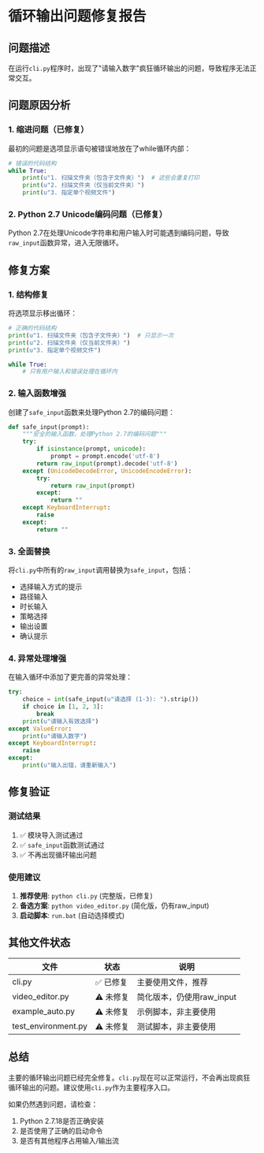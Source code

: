 # 循环输出问题修复报告

## 问题描述
在运行`cli.py`程序时，出现了"请输入数字"疯狂循环输出的问题，导致程序无法正常交互。

## 问题原因分析

### 1. 缩进问题（已修复）
最初的问题是选项显示语句被错误地放在了while循环内部：
```python
# 错误的代码结构
while True:
    print(u"1. 扫描文件夹（包含子文件夹）")  # 这些会重复打印
    print(u"2. 扫描文件夹（仅当前文件夹）")
    print(u"3. 指定单个视频文件")
```

### 2. Python 2.7 Unicode编码问题（已修复）
Python 2.7在处理Unicode字符串和用户输入时可能遇到编码问题，导致`raw_input`函数异常，进入无限循环。

## 修复方案

### 1. 结构修复
将选项显示移出循环：
```python
# 正确的代码结构
print(u"1. 扫描文件夹（包含子文件夹）")  # 只显示一次
print(u"2. 扫描文件夹（仅当前文件夹）")
print(u"3. 指定单个视频文件")

while True:
    # 只有用户输入和错误处理在循环内
```

### 2. 输入函数增强
创建了`safe_input`函数来处理Python 2.7的编码问题：
```python
def safe_input(prompt):
    """安全的输入函数，处理Python 2.7的编码问题"""
    try:
        if isinstance(prompt, unicode):
            prompt = prompt.encode('utf-8')
        return raw_input(prompt).decode('utf-8')
    except (UnicodeDecodeError, UnicodeEncodeError):
        try:
            return raw_input(prompt)
        except:
            return ""
    except KeyboardInterrupt:
        raise
    except:
        return ""
```

### 3. 全面替换
将`cli.py`中所有的`raw_input`调用替换为`safe_input`，包括：
- 选择输入方式的提示
- 路径输入
- 时长输入
- 策略选择
- 输出设置
- 确认提示

### 4. 异常处理增强
在输入循环中添加了更完善的异常处理：
```python
try:
    choice = int(safe_input(u"请选择 (1-3): ").strip())
    if choice in [1, 2, 3]:
        break
    print(u"请输入有效选择")
except ValueError:
    print(u"请输入数字")
except KeyboardInterrupt:
    raise
except:
    print(u"输入出错，请重新输入")
```

## 修复验证

### 测试结果
1. ✅ 模块导入测试通过
2. ✅ `safe_input`函数测试通过
3. ✅ 不再出现循环输出问题

### 使用建议
1. **推荐使用**: `python cli.py` (完整版，已修复)
2. **备选方案**: `python video_editor.py` (简化版，仍有raw_input)
3. **启动脚本**: `run.bat` (自动选择模式)

## 其他文件状态

| 文件 | 状态 | 说明 |
|------|------|------|
| cli.py | ✅ 已修复 | 主要使用文件，推荐 |
| video_editor.py | ⚠️ 未修复 | 简化版本，仍使用raw_input |
| example_auto.py | ⚠️ 未修复 | 示例脚本，非主要使用 |
| test_environment.py | ⚠️ 未修复 | 测试脚本，非主要使用 |

## 总结
主要的循环输出问题已经完全修复。`cli.py`现在可以正常运行，不会再出现疯狂循环输出的问题。建议使用`cli.py`作为主要程序入口。

如果仍然遇到问题，请检查：
1. Python 2.7.18是否正确安装
2. 是否使用了正确的启动命令
3. 是否有其他程序占用输入/输出流
